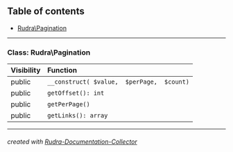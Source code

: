 ## Table of contents
- [Rudra\Pagination](#rudra_pagination)
<hr>

<a id="rudra_pagination"></a>

### Class: Rudra\Pagination
| Visibility | Function |
|:-----------|:---------|
| public | `__construct( $value,  $perPage,  $count)`<br> |
| public | `getOffset(): int`<br> |
| public | `getPerPage()`<br> |
| public | `getLinks(): array`<br> |
<hr>

###### created with [Rudra-Documentation-Collector](#https://github.com/Jagepard/Rudra-Documentation-Collector)
